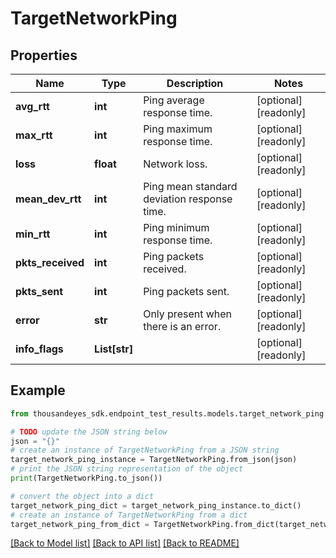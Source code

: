 # TargetNetworkPing


## Properties

Name | Type | Description | Notes
------------ | ------------- | ------------- | -------------
**avg_rtt** | **int** | Ping average response time. | [optional] [readonly] 
**max_rtt** | **int** | Ping maximum response time. | [optional] [readonly] 
**loss** | **float** | Network loss. | [optional] [readonly] 
**mean_dev_rtt** | **int** | Ping mean standard deviation response time. | [optional] [readonly] 
**min_rtt** | **int** | Ping minimum response time. | [optional] [readonly] 
**pkts_received** | **int** | Ping packets received. | [optional] [readonly] 
**pkts_sent** | **int** | Ping packets sent. | [optional] [readonly] 
**error** | **str** | Only present when there is an error. | [optional] [readonly] 
**info_flags** | **List[str]** |  | [optional] [readonly] 

## Example

```python
from thousandeyes_sdk.endpoint_test_results.models.target_network_ping import TargetNetworkPing

# TODO update the JSON string below
json = "{}"
# create an instance of TargetNetworkPing from a JSON string
target_network_ping_instance = TargetNetworkPing.from_json(json)
# print the JSON string representation of the object
print(TargetNetworkPing.to_json())

# convert the object into a dict
target_network_ping_dict = target_network_ping_instance.to_dict()
# create an instance of TargetNetworkPing from a dict
target_network_ping_from_dict = TargetNetworkPing.from_dict(target_network_ping_dict)
```
[[Back to Model list]](../README.md#documentation-for-models) [[Back to API list]](../README.md#documentation-for-api-endpoints) [[Back to README]](../README.md)


